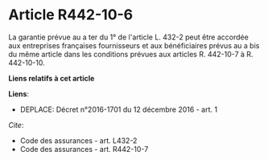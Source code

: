 # Article R442-10-6

La garantie prévue au a ter du 1° de l'article L. 432-2 peut être accordée aux entreprises françaises fournisseurs et aux
bénéficiaires prévus au a bis du même article dans les conditions prévues aux articles R. 442-10-7 à R. 442-10-10.

**Liens relatifs à cet article**

**Liens**:

  - DEPLACE: Décret n°2016-1701 du 12 décembre 2016 - art. 1

_Cite_:

  - Code des assurances - art. L432-2
  - Code des assurances - art. R442-10-7
